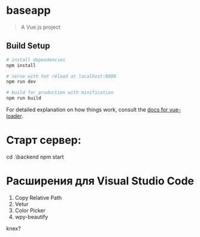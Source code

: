 # baseapp

> A Vue.js project

## Build Setup

``` bash
# install dependencies
npm install

# serve with hot reload at localhost:8080
npm run dev

# build for production with minification
npm run build
```
For detailed explanation on how things work, consult the [docs for vue-loader](http://vuejs.github.io/vue-loader).

# Старт сервер:
cd .\backend
npm start

# Расширения для Visual Studio Code
1. Copy Relative Path
2. Vetur
3. Color Picker
4. wpy-beautify


knex?










